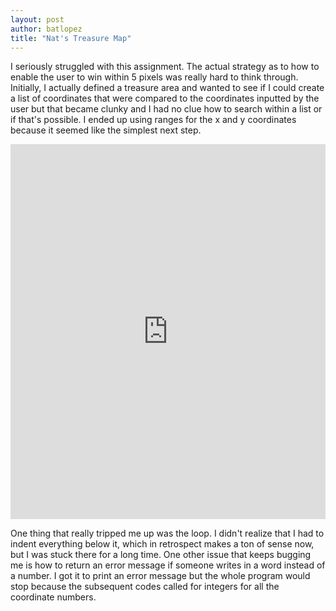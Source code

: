 ```yaml
--- 
layout: post
author: batlopez
title: "Nat's Treasure Map"
---
```

I seriously struggled with this assignment. The actual strategy as to how to enable the user to win  within 5 pixels was really hard to think through. Initially, I actually defined a treasure area and wanted to see if I could create a list of coordinates that were compared to the coordinates inputted by the user but that became clunky and I had no clue how to search within a list or if that's possible. I ended up using ranges for the x and y coordinates because it seemed like the simplest next step. 
<iframe src="https://trinket.io/embed/python/9f0293a5c1" width="100%" height="600" frameborder="0" marginwidth="0" marginheight="0" allowfullscreen></iframe>

One thing that really tripped me up was the loop. I didn't realize that I had to indent everything below it, which in retrospect makes a ton of sense now, but I was stuck there for a long time. One other issue that keeps bugging me is how to return an error message if someone writes in a word instead of a number. I got it to print an error message but the whole program would stop because the subsequent codes called for integers for all the coordinate numbers.
